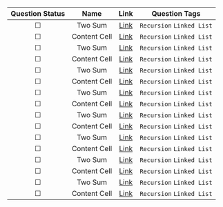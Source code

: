 | Question Status | Name         | Link     | Question Tags |
| :---------------: | :---------------: | :---------------: | :---------------: |
| &#9744;         | Two Sum      | [Link]() | `Recursion` `Linked List` |
| &#9744;         | Content Cell | [Link]() | `Recursion` `Linked List` |
| &#9744;         | Two Sum      | [Link]() | `Recursion` `Linked List`|
| &#9744;         | Content Cell | [Link]() | `Recursion` `Linked List` |
| &#9744;         | Two Sum      | [Link]() | `Recursion` `Linked List` |
| &#9744;         | Content Cell | [Link]() | `Recursion` `Linked List` |
| &#9744;         | Two Sum      | [Link]() | `Recursion` `Linked List` |
| &#9744;         | Content Cell | [Link]() | `Recursion` `Linked List` |
| &#9744;         | Two Sum      | [Link]() | `Recursion` `Linked List` |
| &#9744;         | Content Cell | [Link]() | `Recursion` `Linked List` |
| &#9744;         | Two Sum      | [Link]() | `Recursion` `Linked List` |
| &#9744;         | Content Cell | [Link]() | `Recursion` `Linked List` |
| &#9744;         | Two Sum      | [Link]() | `Recursion` `Linked List` |
| &#9744;         | Content Cell | [Link]() | `Recursion` `Linked List` |
| &#9744;         | Two Sum      | [Link]() | `Recursion` `Linked List` |
| &#9744;         | Content Cell | [Link]() | `Recursion` `Linked List` |
